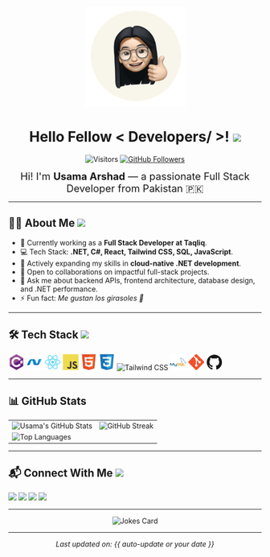 <p align="center">
  <img width="200" src="https://github.com/Kathryn-Jie/Kathryn-Jie/blob/main/kathryn.png">
</p>

<h1 align="center"> Hello Fellow &lt; Developers/ &gt;! <img src="https://raw.githubusercontent.com/MartinHeinz/MartinHeinz/master/wave.gif" width="30px"> </h1>

<p align="center">
  <img src="https://visitor-badge.glitch.me/badge?page_id=usamaarshad.usamaarshad" alt="Visitors" />
  <a href="https://github.com/usamaarshad">
    <img src="https://img.shields.io/github/followers/usamaarshad?label=Follow&style=social" alt="GitHub Followers">
  </a>
</p>

<div align="center" style="font-size: 20px;">Hi! I'm <strong>Usama Arshad</strong> — a passionate Full Stack Developer from Pakistan 🇵🇰</div>

---

<h2>👨‍💻 About Me <img src="https://media0.giphy.com/media/KDDpcKigbfFpnejZs6/giphy.gif" width="80px"></h2>

<ul>
  <li>🔭 Currently working as a <strong>Full Stack Developer at Taqliq</strong>.</li>
  <li>💻 Tech Stack: <strong>.NET, C#, React, Tailwind CSS, SQL, JavaScript</strong>.</li>
  <li>🌱 Actively expanding my skills in <strong>cloud-native .NET development</strong>.</li>
  <li>🤝 Open to collaborations on impactful full-stack projects.</li>
  <li>💬 Ask me about backend APIs, frontend architecture, database design, and .NET performance.</li>
  <li>⚡ Fun fact: <em>Me gustan los girasoles 🌻</em></li>
</ul>

---

<h2>🛠️ Tech Stack <img src="https://media2.giphy.com/media/QssGEmpkyEOhBCb7e1/giphy.gif" width="32px"> </h2>

<p>
  <img src="https://raw.githubusercontent.com/devicons/devicon/master/icons/csharp/csharp-original.svg" width="32px" alt="C#" />
  <img src="https://raw.githubusercontent.com/devicons/devicon/master/icons/dot-net/dot-net-original.svg" width="32px" alt=".NET" />
  <img src="https://raw.githubusercontent.com/devicons/devicon/master/icons/react/react-original.svg" width="32px" alt="React" />
  <img src="https://raw.githubusercontent.com/devicons/devicon/master/icons/javascript/javascript-original.svg" width="32px" alt="JavaScript" />
  <img src="https://raw.githubusercontent.com/devicons/devicon/master/icons/html5/html5-original.svg" width="32px" alt="HTML5" />
  <img src="https://raw.githubusercontent.com/devicons/devicon/master/icons/css3/css3-original.svg" width="32px" alt="CSS3" />
  <img src="https://www.vectorlogo.zone/logos/tailwindcss/tailwindcss-icon.svg" width="32px" alt="Tailwind CSS" />
  <img src="https://raw.githubusercontent.com/devicons/devicon/master/icons/mysql/mysql-original-wordmark.svg" width="32px" alt="SQL" />
  <img src="https://raw.githubusercontent.com/devicons/devicon/master/icons/git/git-original.svg" width="32px" alt="Git" />
  <img src="https://raw.githubusercontent.com/devicons/devicon/master/icons/github/github-original.svg" width="32px" alt="GitHub" />
</p>

---

<h2>📊 GitHub Stats</h2>

<table>
  <tr>
    <td><img src="https://github-readme-stats.vercel.app/api?username=usamaarshad&show_icons=true&theme=tokyonight" alt="Usama's GitHub Stats" /></td>
    <td><img src="https://github-readme-streak-stats.herokuapp.com/?user=usamaarshad&theme=tokyonight" alt="GitHub Streak" /></td>
  </tr>
  <tr>
    <td colspan="2"><img src="https://github-readme-stats.vercel.app/api/top-langs/?username=usamaarshad&layout=compact&theme=tokyonight" alt="Top Languages" /></td>
  </tr>
</table>

---

<h2>📬 Connect With Me <img src="https://raw.githubusercontent.com/ShahriarShafin/ShahriarShafin/main/Assets/handshake.gif" width="80px"> </h2>

<p>
  <a href="https://www.linkedin.com/in/your-linkedin-url"><img width="32px" src="https://raw.githubusercontent.com/rahulbanerjee26/githubAboutMeGenerator/main/icons/linked-in-alt.svg"></a>
  <a href="https://twitter.com/your-twitter-handle"><img width="32px" src="https://raw.githubusercontent.com/rahulbanerjee26/githubAboutMeGenerator/main/icons/twitter.svg"></a>
  <a href="mailto:your@email.com"><img width="32px" src="https://raw.githubusercontent.com/rahulbanerjee26/githubAboutMeGenerator/main/icons/gmail.svg"></a>
  <a href="https://github.com/usamaarshad"><img width="32px" src="https://raw.githubusercontent.com/rahulbanerjee26/githubAboutMeGenerator/main/icons/github.svg"></a>
</p>

---

<p align="center">
  <img src="https://readme-jokes.vercel.app/api?theme=tokyonight" alt="Jokes Card" />
</p>

---

<p align="center"><i>Last updated on: {{ auto-update or your date }}</i></p>
